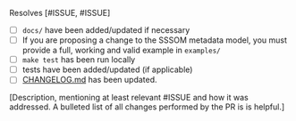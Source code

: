 Resolves [#ISSUE, #ISSUE]

- [ ] `docs/` have been added/updated if necessary
- [ ] If you are proposing a change to the SSSOM metadata model, you must provide a full, working and valid example in `examples/`
- [ ] `make test` has been run locally
- [ ] tests have been added/updated (if applicable)
- [ ] [CHANGELOG.md](https://github.com/mapping-commons/sssom/blob/master/CHANGELOG.md) has been updated.

[Description, mentioning at least relevant #ISSUE and how it was addressed. A bulleted list of all changes performed by the PR is is helpful.]
